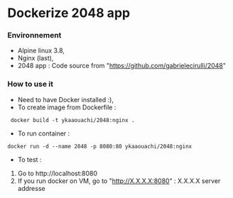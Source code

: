 # Dockerize 2048 app

### Environnement

* Alpine linux 3.8,
* Nginx (last),
* 2048 app : Code source from "https://github.com/gabrielecirulli/2048"

### How to use it

* Need to have Docker installed :),
* To create image from Dockerfile : 
```
 docker build -t ykaaouachi/2048:nginx .
```
* To run container : 
```
docker run -d --name 2048 -p 8080:80 ykaaouachi/2048:nginx
```
* To test : 
 1. Go to http://localhost:8080
 2. If you run docker on VM, go to "http://X.X.X.X:8080" : X.X.X.X server addresse

